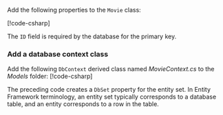 Add the following properties to the `Movie` class:

[!code-csharp[](../../tutorials/razor-pages/razor-pages-start/sample/RazorPagesMovie/Models/MovieNoEF.cs?name=snippet_MovieNoEF)]

The `ID` field is required by the database for the primary key.

<a name="dc"></a>
### Add a database context class

Add the following `DbContext` derived class named *MovieContext.cs* to the *Models* folder:
[!code-csharp[](../../tutorials/razor-pages/razor-pages-start/snapshot_sample/RazorPagesMovie/Models/MovieContext.cs)]

The preceding code creates a `DbSet` property for the entity set. In Entity Framework terminology, an entity set typically corresponds to a database table, and an entity corresponds to a row in the table.
